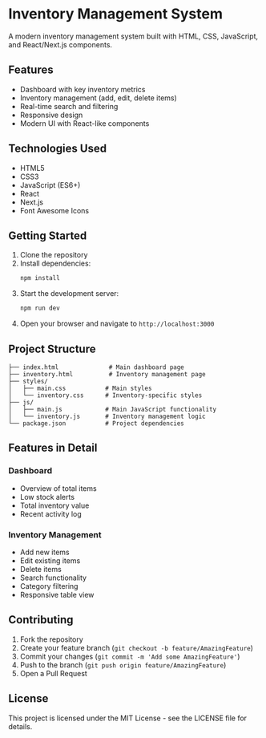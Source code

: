 # Inventory Management System

A modern inventory management system built with HTML, CSS, JavaScript, and React/Next.js components.

## Features

- Dashboard with key inventory metrics
- Inventory management (add, edit, delete items)
- Real-time search and filtering
- Responsive design
- Modern UI with React-like components

## Technologies Used

- HTML5
- CSS3
- JavaScript (ES6+)
- React
- Next.js
- Font Awesome Icons

## Getting Started

1. Clone the repository
2. Install dependencies:
   ```bash
   npm install
   ```
3. Start the development server:
   ```bash
   npm run dev
   ```
4. Open your browser and navigate to `http://localhost:3000`

## Project Structure

```
├── index.html              # Main dashboard page
├── inventory.html          # Inventory management page
├── styles/
│   ├── main.css           # Main styles
│   └── inventory.css      # Inventory-specific styles
├── js/
│   ├── main.js            # Main JavaScript functionality
│   └── inventory.js       # Inventory management logic
└── package.json           # Project dependencies
```

## Features in Detail

### Dashboard
- Overview of total items
- Low stock alerts
- Total inventory value
- Recent activity log

### Inventory Management
- Add new items
- Edit existing items
- Delete items
- Search functionality
- Category filtering
- Responsive table view

## Contributing

1. Fork the repository
2. Create your feature branch (`git checkout -b feature/AmazingFeature`)
3. Commit your changes (`git commit -m 'Add some AmazingFeature'`)
4. Push to the branch (`git push origin feature/AmazingFeature`)
5. Open a Pull Request

## License

This project is licensed under the MIT License - see the LICENSE file for details. 